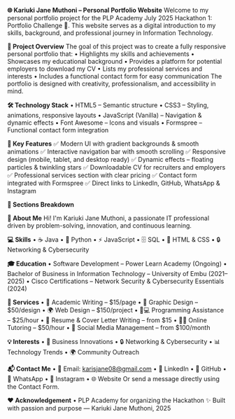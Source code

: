 **🌐 Kariuki Jane Muthoni – Personal Portfolio Website**
Welcome to my personal portfolio project for the PLP Academy July 2025 Hackathon 1: Portfolio Challenge 🚀.
This website serves as a digital introduction to my skills, background, and professional journey in Information Technology.

**🌟 Project Overview**
The goal of this project was to create a fully responsive personal portfolio that:
•	Highlights my skills and achievements
•	Showcases my educational background
•	Provides a platform for potential employers to download my CV
•	Lists my professional services and interests
•	Includes a functional contact form for easy communication
The portfolio is designed with creativity, professionalism, and accessibility in mind.

**🛠️ Technology Stack**
•	HTML5 – Semantic structure
•	CSS3 – Styling, animations, responsive layouts
•	JavaScript (Vanilla) – Navigation & dynamic effects
•	Font Awesome – Icons and visuals
•	Formspree – Functional contact form integration

**🎨 Key Features**
✅ Modern UI with gradient backgrounds & smooth animations
✅ Interactive navigation bar with smooth scrolling
✅ Responsive design (mobile, tablet, and desktop ready)
✅ Dynamic effects – floating particles & twinkling stars
✅ Downloadable CV for recruiters and employers
✅ Professional services section with clear pricing
✅ Contact form integrated with Formspree
✅ Direct links to LinkedIn, GitHub, WhatsApp & Instagram

**📂 Sections Breakdown**

**👩 About Me**
Hi! I'm Kariuki Jane Muthoni, a passionate IT professional driven by problem-solving, innovation, and continuous learning.

**💻 Skills**
•	☕ Java
•	🐍 Python
•	⚡ JavaScript
•	🗄️ SQL
•	🎨 HTML & CSS
•	🔒 Networking & Cybersecurity

**🎓 Education**
•	Software Development – Power Learn Academy (Ongoing)
•	Bachelor of Business in Information Technology – University of Embu (2021–2025)
•	Cisco Certifications – Network Security & Cybersecurity Essentials (2024)

**💼 Services**
•	📑 Academic Writing – $15/page
•	🎨 Graphic Design – $50/design
•	🌍 Web Design – $150/project
•	👨💻 Programming Assistance – $25/hour
•	📄 Resume & Cover Letter Writing – from $15
•	👩🏫 Online Tutoring – $50/hour
•	📱 Social Media Management – from $100/month

**💡 Interests**
•	🚀 Business Innovations
•	🔒 Networking & Cybersecurity
•	📊 Technology Trends
•	🌍 Community Outreach

**📬 Contact Me**
•	📧 Email: karisjane08@gmail.com
•	💼 LinkedIn
•	🐙 GitHub
•	📱 WhatsApp
•	📸 Instagram
•	🌐 Website
Or send a message directly using the Contact Form.

**❤️ Acknowledgement**
•	PLP Academy for organizing the Hackathon
✨ Built with passion and purpose — Kariuki Jane Muthoni, 2025


